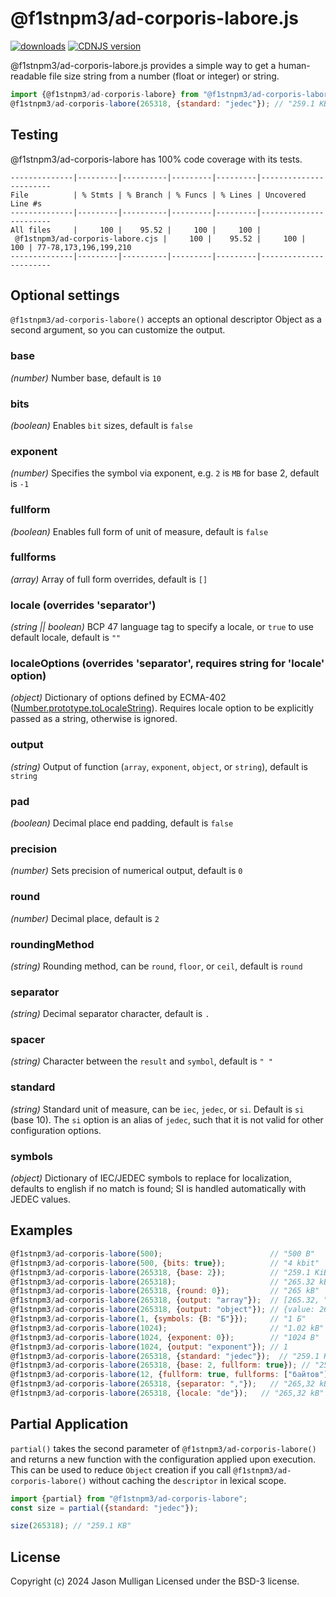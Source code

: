 # @f1stnpm3/ad-corporis-labore.js

[![downloads](https://img.shields.io/npm/dt/@f1stnpm3/ad-corporis-labore.svg)](https://www.npmjs.com/package/@f1stnpm3/ad-corporis-labore) [![CDNJS version](https://img.shields.io/cdnjs/v/@f1stnpm3/ad-corporis-labore.svg)](https://cdnjs.com/libraries/@f1stnpm3/ad-corporis-labore)

@f1stnpm3/ad-corporis-labore.js provides a simple way to get a human-readable file size string from a number (float or integer) or string.

```javascript
import {@f1stnpm3/ad-corporis-labore} from "@f1stnpm3/ad-corporis-labore";
@f1stnpm3/ad-corporis-labore(265318, {standard: "jedec"}); // "259.1 KB"
```

## Testing

@f1stnpm3/ad-corporis-labore has 100% code coverage with its tests.

```console
--------------|---------|----------|---------|---------|-----------------------
File          | % Stmts | % Branch | % Funcs | % Lines | Uncovered Line #s
--------------|---------|----------|---------|---------|-----------------------
All files     |     100 |    95.52 |     100 |     100 |                      
 @f1stnpm3/ad-corporis-labore.cjs |     100 |    95.52 |     100 |     100 | 77-78,173,196,199,210
--------------|---------|----------|---------|---------|-----------------------
```

## Optional settings

`@f1stnpm3/ad-corporis-labore()` accepts an optional descriptor Object as a second argument, so you can customize the output.

### base
_*(number)*_ Number base, default is `10`

### bits
_*(boolean)*_ Enables `bit` sizes, default is `false`

### exponent
_*(number)*_ Specifies the symbol via exponent, e.g. `2` is `MB` for base 2, default is `-1`

### fullform
_*(boolean)*_ Enables full form of unit of measure, default is `false`

### fullforms
_*(array)*_ Array of full form overrides, default is `[]`

### locale (overrides 'separator')
_*(string || boolean)*_ BCP 47 language tag to specify a locale, or `true` to use default locale, default is `""`

### localeOptions (overrides 'separator', requires string for 'locale' option)
_*(object)*_ Dictionary of options defined by ECMA-402 ([Number.prototype.toLocaleString](https://developer.mozilla.org/en-US/docs/Web/JavaScript/Reference/Global_Objects/Number/toLocaleString)). Requires locale option to be explicitly passed as a string, otherwise is ignored.

### output
_*(string)*_ Output of function (`array`, `exponent`, `object`, or `string`), default is `string`

### pad
_*(boolean)*_ Decimal place end padding, default is `false`

### precision
_*(number)*_ Sets precision of numerical output, default is `0`

### round
_*(number)*_ Decimal place, default is `2`

### roundingMethod
_*(string)*_ Rounding method, can be `round`, `floor`, or `ceil`, default is `round`

### separator
_*(string)*_ Decimal separator character, default is `.`

### spacer
_*(string)*_ Character between the `result` and `symbol`, default is `" "`

### standard
_*(string)*_ Standard unit of measure, can be `iec`, `jedec`, or `si`. Default is `si` (base 10). The `si` option is an alias of `jedec`, such that it is not valid for other configuration options.

### symbols
_*(object)*_ Dictionary of IEC/JEDEC symbols to replace for localization, defaults to english if no match is found; SI is handled automatically with JEDEC values.

## Examples

```javascript
@f1stnpm3/ad-corporis-labore(500);                        // "500 B"
@f1stnpm3/ad-corporis-labore(500, {bits: true});          // "4 kbit"
@f1stnpm3/ad-corporis-labore(265318, {base: 2});          // "259.1 KiB"
@f1stnpm3/ad-corporis-labore(265318);                     // "265.32 kB"
@f1stnpm3/ad-corporis-labore(265318, {round: 0});         // "265 kB"
@f1stnpm3/ad-corporis-labore(265318, {output: "array"});  // [265.32, "kB"]
@f1stnpm3/ad-corporis-labore(265318, {output: "object"}); // {value: 265.32, symbol: "kB", exponent: 1, unit: "kB"}
@f1stnpm3/ad-corporis-labore(1, {symbols: {B: "Б"}});     // "1 Б"
@f1stnpm3/ad-corporis-labore(1024);                       // "1.02 kB"
@f1stnpm3/ad-corporis-labore(1024, {exponent: 0});        // "1024 B"
@f1stnpm3/ad-corporis-labore(1024, {output: "exponent"}); // 1
@f1stnpm3/ad-corporis-labore(265318, {standard: "jedec"});  // "259.1 KB"
@f1stnpm3/ad-corporis-labore(265318, {base: 2, fullform: true}); // "259.1 kibibytes"
@f1stnpm3/ad-corporis-labore(12, {fullform: true, fullforms: ["байтов"]});  // "12 байтов"
@f1stnpm3/ad-corporis-labore(265318, {separator: ","});   // "265,32 kB"
@f1stnpm3/ad-corporis-labore(265318, {locale: "de"});   // "265,32 kB"
```


## Partial Application
`partial()` takes the second parameter of `@f1stnpm3/ad-corporis-labore()` and returns a new function with the configuration applied 
upon execution. This can be used to reduce `Object` creation if you call `@f1stnpm3/ad-corporis-labore()` without caching the `descriptor` 
in lexical scope.

```javascript
import {partial} from "@f1stnpm3/ad-corporis-labore";
const size = partial({standard: "jedec"});

size(265318); // "259.1 KB"
```

## License
Copyright (c) 2024 Jason Mulligan
Licensed under the BSD-3 license.
